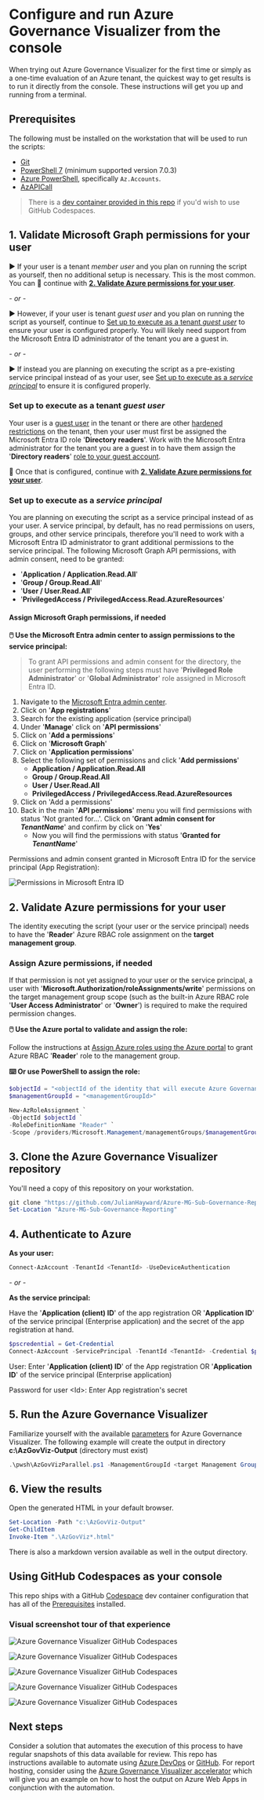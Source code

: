 
# Configure and run Azure Governance Visualizer from the console

When trying out Azure Governance Visualizer for the first time or simply as a one-time evaluation of an Azure tenant, the quickest way to get results is to run it directly from the console. These instructions will get you up and running from a terminal.

## Prerequisites

The following must be installed on the workstation that will be used to run the scripts:

- [Git](https://git-scm.com/downloads)
- [PowerShell 7](https://github.com/PowerShell/PowerShell#get-powershell) (minimum supported version 7.0.3)
- [Azure PowerShell](https://learn.microsoft.com/powershell/azure/install-azure-powershell), specifically `Az.Accounts`.
- [AzAPICall](https://github.com/JulianHayward/AzAPICall#get--set-azapicall-powershell-module)

> There is a [dev container provided in this repo](#using-github-codespaces-as-your-console) if you'd wish to use GitHub Codespaces.

## 1. Validate Microsoft Graph permissions for your user

:arrow_forward: If your user is a tenant _member user_ and you plan on running the script as yourself, then no additional setup is necessary. This is the most common. You can :arrow_down_small: continue with [**2. Validate Azure permissions for your user**](#2-validate-azure-permissions-for-your-user).

_- or -_

:arrow_forward: However, if your user is tenant _guest user_ and you plan on running the script as yourself, continue to [Set up to execute as a tenant _guest user_](#set-up-to-execute-as-a-tenant-guest-user) to ensure your user is configured properly. You will likely need support from the Microsoft Entra ID administrator of the tenant you are a guest in.

_- or -_

:arrow_forward: If instead you are planning on executing the script as a pre-existing service principal instead of as your user, see [Set up to execute as a _service principal_](#set-up-to-execute-as-a-service-principal) to ensure it is configured properly.

### Set up to execute as a tenant _guest user_

Your user is a [guest user](https://learn.microsoft.com/entra/fundamentals/users-default-permissions#compare-member-and-guest-default-permissions) in the tenant or there are other [hardened restrictions](https://learn.microsoft.com/entra/identity/users/users-restrict-guest-permissions) on the tenant, then your user must first be assigned the Microsoft Entra ID role '**Directory readers**'. Work with the Microsoft Entra administrator for the tenant you are a guest in to have them assign the '**Directory readers**' [role to your guest account](https://learn.microsoft.com/entra/identity/role-based-access-control/manage-roles-portal).

:arrow_down_small: Once that is configured, continue with [**2. Validate Azure permissions for your user**](#2-validate-azure-permissions-for-your-user).

### Set up to execute as a _service principal_

You are planning on executing the script as a service principal instead of as your user. A service principal, by default, has no read permissions on users, groups, and other service principals, therefore you'll need to work with a Microsoft Entra ID administrator to grant additional permissions to the service principal. The following Microsoft Graph API permissions, with admin consent, need to be granted:

- '**Application / Application.Read.All**'
- '**Group / Group.Read.All**'
- '**User / User.Read.All**'
- '**PrivilegedAccess / PrivilegedAccess.Read.AzureResources**'

#### Assign Microsoft Graph permissions, if needed

**:computer_mouse: Use the Microsoft Entra admin center to assign permissions to the service principal:**

> To grant API permissions and admin consent for the directory, the user performing the following steps must have '**Privileged Role Administrator**' or '**Global Administrator**' role assigned in Microsoft Entra ID.

1. Navigate to the [Microsoft Entra admin center](https://entra.microsoft.com/).
1. Click on '**App registrations**'
1. Search for the existing application (service principal)
1. Under '**Manage**' click on '**API permissions**'
1. Click on '**Add a permissions**'
1. Click on '**Microsoft Graph**'
1. Click on '**Application permissions**'
1. Select the following set of permissions and click '**Add permissions**'
   - **Application / Application.Read.All**
   - **Group / Group.Read.All**
   - **User / User.Read.All**
   - **PrivilegedAccess / PrivilegedAccess.Read.AzureResources**
1. Click on 'Add a permissions'
1. Back in the main '**API permissions**' menu you will find permissions with status 'Not granted for...'. Click on '**Grant admin consent for _TenantName_**' and confirm by click on '**Yes**'
   - Now you will find the permissions with status '**Granted for _TenantName_**'

Permissions and admin consent granted in Microsoft Entra ID for the service principal (App Registration):

![Permissions in Microsoft Entra ID](../img/aadpermissionsportal_4.jpg)

## 2. Validate Azure permissions for your user

The identity executing the script (your user or the service principal) needs to have the '**Reader**' Azure RBAC role assignment on the **target management group**.

### Assign Azure permissions, if needed

If that permission is not yet assigned to your user or the service principal, a user with '**Microsoft.Authorization/roleAssignments/write**' permissions on the target management group scope (such as the built-in Azure RBAC role '**User Access Administrator**' or '**Owner**') is required to make the required permission changes.

**:computer_mouse: Use the Azure portal to validate and assign the role:**

Follow the instructions at [Assign Azure roles using the Azure portal](https://learn.microsoft.com/azure/role-based-access-control/role-assignments-portal) to grant Azure RBAC '**Reader**' role to the management group.

**:keyboard: Or use PowerShell to assign the role:**

```powershell
$objectId = "<objectId of the identity that will execute Azure Governance Visualizer>"
$managementGroupId = "<managementGroupId>"

New-AzRoleAssignment `
-ObjectId $objectId `
-RoleDefinitionName "Reader" `
-Scope /providers/Microsoft.Management/managementGroups/$managementGroupId
```

## 3. Clone the Azure Governance Visualizer repository

You'll need a copy of this repository on your workstation.

```powershell
git clone "https://github.com/JulianHayward/Azure-MG-Sub-Governance-Reporting.git"
Set-Location "Azure-MG-Sub-Governance-Reporting"
```

## 4. Authenticate to Azure

**As your user:**

```powershell
Connect-AzAccount -TenantId <TenantId> -UseDeviceAuthentication
```

_- or -_

**As the service principal:**

Have the '**Application (client) ID**' of the app registration OR '**Application ID**' of the service principal (Enterprise application) and the secret of the app registration at hand.

```powershell
$pscredential = Get-Credential
Connect-AzAccount -ServicePrincipal -TenantId <TenantId> -Credential $pscredential
```

User: Enter '**Application (client) ID**' of the App registration OR '**Application ID**' of the service principal (Enterprise application)

Password for user \<Id\>: Enter App registration's secret

## 5. Run the Azure Governance Visualizer

Familiarize yourself with the available [parameters](../README.md#parameters) for Azure Governance Visualizer. The following example will create the output in directory **c:\AzGovViz-Output** (directory must exist)

```powershell
.\pwsh\AzGovVizParallel.ps1 -ManagementGroupId <target Management Group Id> -OutputPath "c:\AzGovViz-Output"
```

## 6. View the results

Open the generated HTML in your default browser.

```powershell
Set-Location -Path "c:\AzGovViz-Output"
Get-ChildItem
Invoke-Item ".\AzGovViz*.html"
```

There is also a markdown version available as well in the output directory.

## Using GitHub Codespaces as your console

This repo ships with a GitHub [Codespace](https://docs.github.com/codespaces/getting-started/quickstart) dev container configuration that has all of the [Prerequisites](#prerequisites) installed.

### Visual screenshot tour of that experience

![Azure Governance Visualizer GitHub Codespaces](../img/codespaces0.png)

![Azure Governance Visualizer GitHub Codespaces](../img/codespaces1.png)

![Azure Governance Visualizer GitHub Codespaces](../img/codespaces2.png)

![Azure Governance Visualizer GitHub Codespaces](../img/codespaces3.png)

![Azure Governance Visualizer GitHub Codespaces](../img/codespaces4.png)

## Next steps

Consider a solution that automates the execution of this process to have regular snapshots of this data available for review. This repo has instructions available to automate using [Azure DevOps](azure-devops.md) or [GitHub](github.md). For report hosting, consider using the [Azure Governance Visualizer accelerator](https://github.com/Azure/Azure-Governance-Visualizer-Accelerator) which will give you an example on how to host the output on Azure Web Apps in conjunction with the automation.
